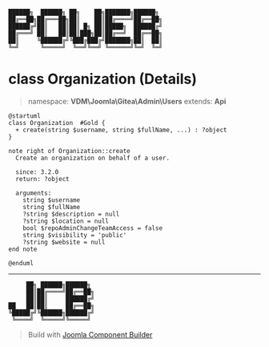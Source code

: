 ```
██████╗  ██████╗ ██╗    ██╗███████╗██████╗
██╔══██╗██╔═══██╗██║    ██║██╔════╝██╔══██╗
██████╔╝██║   ██║██║ █╗ ██║█████╗  ██████╔╝
██╔═══╝ ██║   ██║██║███╗██║██╔══╝  ██╔══██╗
██║     ╚██████╔╝╚███╔███╔╝███████╗██║  ██║
╚═╝      ╚═════╝  ╚══╝╚══╝ ╚══════╝╚═╝  ╚═╝
```
# class Organization (Details)
> namespace: **VDM\Joomla\Gitea\Admin\Users**
> extends: **Api**
```uml
@startuml
class Organization  #Gold {
  + create(string $username, string $fullName, ...) : ?object
}

note right of Organization::create
  Create an organization on behalf of a user.

  since: 3.2.0
  return: ?object
  
  arguments:
    string $username
    string $fullName
    ?string $description = null
    ?string $location = null
    bool $repoAdminChangeTeamAccess = false
    string $visibility = 'public'
    ?string $website = null
end note
 
@enduml
```

---
```
     ██╗ ██████╗██████╗
     ██║██╔════╝██╔══██╗
     ██║██║     ██████╔╝
██   ██║██║     ██╔══██╗
╚█████╔╝╚██████╗██████╔╝
 ╚════╝  ╚═════╝╚═════╝
```
> Build with [Joomla Component Builder](https://git.vdm.dev/joomla/Component-Builder)


